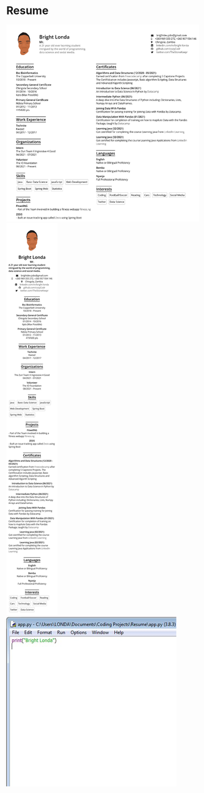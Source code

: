 # Resume

![](https://github.com/cozyCodr/Resume/blob/main/images/desktop-img.png)
![](https://github.com/cozyCodr/Resume/blob/main/images/mobile.png)
![](https://github.com/cozyCodr/Resume/blob/main/images/app.jpg)
